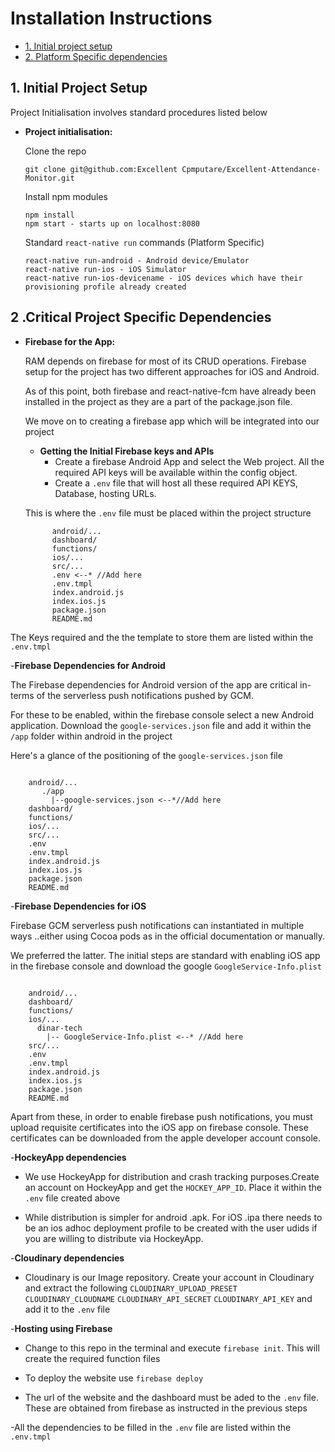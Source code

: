Installation Instructions
=========================

 - [1.  Initial project setup ](#1-Initial-project-setup)
 - [2. Platform Specific dependencies](#2-Critical-Project-Specific-Dependencies)


## 1. Initial Project Setup
 Project Initialisation involves standard procedures listed below

- **Project initialisation:**

    Clone the repo

      git clone git@github.com:Excellent Cpmputare/Excellent-Attendance-Monitor.git

    Install npm modules

      npm install
      npm start - starts up on localhost:8080  

    Standard `react-native run` commands (Platform Specific)

      react-native run-android - Android device/Emulator
      react-native run-ios - iOS Simulator
      react-native run-ios-devicename - iOS devices which have their provisioning profile already created

## 2 .Critical Project Specific Dependencies

- **Firebase for the App:**

  RAM depends on firebase for most of its CRUD operations. Firebase setup for the project has two different approaches for iOS and Android.

  As of this point, both firebase and react-native-fcm have already been installed in the project as they are a part of the package.json file.

  We move on to creating a firebase app which will be integrated into our project

  - **Getting the Initial Firebase keys and APIs**
     - Create a firebase Android App and select the Web project. All the required API keys will be available within the config object.
     - Create a `.env` file that will host all these required API KEYS, Database, hosting URLs.

  This is where the `.env` file must be placed within the project structure

  ```
        android/...
        dashboard/
        functions/
        ios/...
        src/...
        .env <--* //Add here
        .env.tmpl
        index.android.js
        index.ios.js
        package.json
        README.md
  ```

The Keys required and the the template to store them are listed within the `.env.tmpl`


-**Firebase Dependencies for Android**

  The Firebase dependencies for Android version of the app are critical in-terms of the serverless push notifications pushed by GCM.

  For these to be enabled, within the firebase console select a new Android application. Download the `google-services.json` file and add it within the
  `/app` folder within android in the project

  Here's a glance of the positioning of the `google-services.json` file
  ```

      android/...
         ./app
           |--google-services.json <--*//Add here
      dashboard/
      functions/
      ios/...
      src/...
      .env
      .env.tmpl
      index.android.js
      index.ios.js
      package.json
      README.md

  ```


-**Firebase Dependencies for iOS**

Firebase GCM serverless push notifications can instantiated in multiple ways ..either using Cocoa pods as in the official documentation or manually.

We preferred the latter. The initial steps are standard with enabling iOS app in the firebase console and download the google `GoogleService-Info.plist`


```

    android/...
    dashboard/
    functions/
    ios/...
      dinar-tech
        |-- GoogleService-Info.plist <--* //Add here
    src/...
    .env
    .env.tmpl
    index.android.js
    index.ios.js
    package.json
    README.md

```
Apart from these, in order to enable firebase push notifications, you must upload requisite certificates into the iOS app on firebase console. These certificates can be downloaded from the apple developer account console.


-**HockeyApp dependencies**

 - We use HockeyApp for distribution and crash tracking purposes.Create an account on HockeyApp and get the `HOCKEY_APP_ID`. Place it within the `.env` file created above

 - While distribution is simpler for android .apk. For iOS .ipa there needs to be an ios adhoc deployment profile to be created with the user udids if you are willing to distribute via HockeyApp.

-**Cloudinary dependencies**

 - Cloudinary is our Image repository. Create your account in Cloudinary and extract the following `CLOUDINARY_UPLOAD_PRESET` `CLOUDINARY_CLOUDNAME` `CLOUDINARY_API_SECRET` `CLOUDINARY_API_KEY` and add it to the `.env` file

-**Hosting using Firebase**

- Change to this repo in the terminal and  execute `firebase init`. This will create the required function files

- To deploy the website use `firebase deploy`

- The url of the website and the dashboard must be aded to the `.env` file. These are obtained from firebase as instructed in the previous steps


-All the dependencies to be filled in the `.env` file are listed within the `.env.tmpl`
